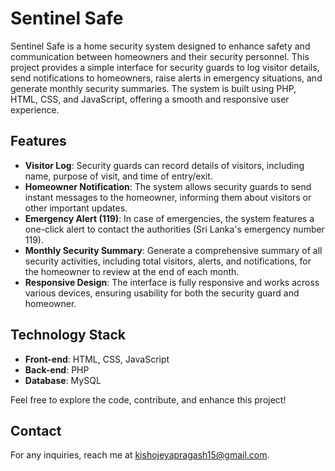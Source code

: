 # Sentinel Safe

Sentinel Safe is a home security system designed to enhance safety and communication between homeowners and their security personnel. This project provides a simple interface for security guards to log visitor details, send notifications to homeowners, raise alerts in emergency situations, and generate monthly security summaries. The system is built using PHP, HTML, CSS, and JavaScript, offering a smooth and responsive user experience.

## Features

- **Visitor Log**: Security guards can record details of visitors, including name, purpose of visit, and time of entry/exit.
- **Homeowner Notification**: The system allows security guards to send instant messages to the homeowner, informing them about visitors or other important updates.
- **Emergency Alert (119)**: In case of emergencies, the system features a one-click alert to contact the authorities (Sri Lanka's emergency number 119).
- **Monthly Security Summary**: Generate a comprehensive summary of all security activities, including total visitors, alerts, and notifications, for the homeowner to review at the end of each month.
- **Responsive Design**: The interface is fully responsive and works across various devices, ensuring usability for both the security guard and homeowner.

## Technology Stack

- **Front-end**: HTML, CSS, JavaScript
- **Back-end**: PHP
- **Database**: MySQL 

Feel free to explore the code, contribute, and enhance this project!

## Contact
For any inquiries, reach me at [kishojeyapragash15@gmail.com](mailto:kishojeyapragash15@gmail.com).
